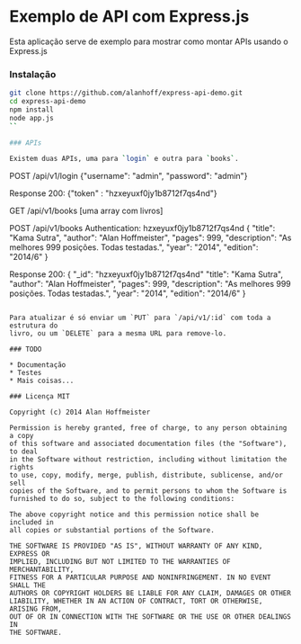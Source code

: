 # Exemplo de API com Express.js

Esta aplicação serve de exemplo para mostrar como montar APIs usando o
Express.js

### Instalação

```bash
git clone https://github.com/alanhoff/express-api-demo.git
cd express-api-demo
npm install
node app.js
``

### APIs

Existem duas APIs, uma para `login` e outra para `books`.

```
POST /api/v1/login
{"username": "admin", "password": "admin"}

Response 200:
{"token" : "hzxeyuxf0jy1b8712f7qs4nd"}

GET /api/v1/books
[uma array com livros]

POST /api/v1/books Authentication: hzxeyuxf0jy1b8712f7qs4nd
{
  "title": "Kama Sutra",
  "author": "Alan Hoffmeister",
  "pages": 999,
  "description": "As melhores 999 posições. Todas testadas.",
  "year": "2014",
  "edition": "2014/6"
}

Response 200:
{
  "_id": "hzxeyuxf0jy1b8712f7qs4nd"
  "title": "Kama Sutra",
  "author": "Alan Hoffmeister",
  "pages": 999,
  "description": "As melhores 999 posições. Todas testadas.",
  "year": "2014",
  "edition": "2014/6"
}
```

Para atualizar é só enviar um `PUT` para `/api/v1/:id` com toda a estrutura do
livro, ou um `DELETE` para a mesma URL para remove-lo.

### TODO

* Documentação
* Testes
* Mais coisas...

### Licença MIT

Copyright (c) 2014 Alan Hoffmeister

Permission is hereby granted, free of charge, to any person obtaining a copy
of this software and associated documentation files (the "Software"), to deal
in the Software without restriction, including without limitation the rights
to use, copy, modify, merge, publish, distribute, sublicense, and/or sell
copies of the Software, and to permit persons to whom the Software is
furnished to do so, subject to the following conditions:

The above copyright notice and this permission notice shall be included in
all copies or substantial portions of the Software.

THE SOFTWARE IS PROVIDED "AS IS", WITHOUT WARRANTY OF ANY KIND, EXPRESS OR
IMPLIED, INCLUDING BUT NOT LIMITED TO THE WARRANTIES OF MERCHANTABILITY,
FITNESS FOR A PARTICULAR PURPOSE AND NONINFRINGEMENT. IN NO EVENT SHALL THE
AUTHORS OR COPYRIGHT HOLDERS BE LIABLE FOR ANY CLAIM, DAMAGES OR OTHER
LIABILITY, WHETHER IN AN ACTION OF CONTRACT, TORT OR OTHERWISE, ARISING FROM,
OUT OF OR IN CONNECTION WITH THE SOFTWARE OR THE USE OR OTHER DEALINGS IN
THE SOFTWARE.


